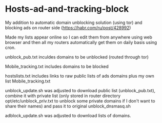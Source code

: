 # Hosts-ad-and-tracking-block

My addition to automatic domain unblocking solution (using tor) and blocking ads on router side (https://habr.com/ru/post/428992)

Made my lists appear online so I can edit them from anywhere using web browser and then all my routers automatically get them on daily basis using cron.

unblock_pub.txt inculdes domains to be unblocked (routed through tor)

Mobile_tracking.txt includes domains to be blocked

hostslists.txt includes links to raw public lists of ads domains plus my own list Mobile_tracking.txt

unblock_update.sh was adjusted to download public list (unblock_pub.txt), combine it with private list (only stored in router directory opt/etc/unblock_priv.txt to unblock some private domains if I don't want to share their names) and pass it to original unblock_dnsmasq.sh

adblock_update.sh was adjusted to download lists of domains.
